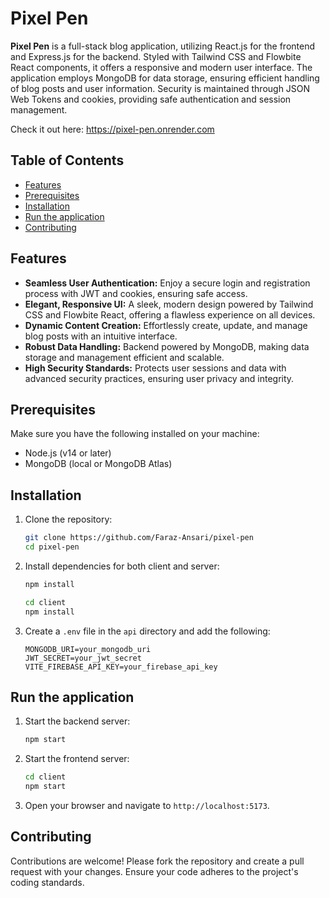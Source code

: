 # Pixel Pen

**Pixel Pen** is a full-stack blog application, utilizing React.js for the frontend and Express.js for the backend. Styled with Tailwind CSS and Flowbite React components, it offers a responsive and modern user interface. The application employs MongoDB for data storage, ensuring efficient handling of blog posts and user information. Security is maintained through JSON Web Tokens and cookies, providing safe authentication and session management.

Check it out here: https://pixel-pen.onrender.com

## Table of Contents

-   [Features](#features)
-   [Prerequisites](#prerequisites)
-   [Installation](#installation)
-   [Run the application](#run-the-application)
-   [Contributing](#contributing)

## Features

-   **Seamless User Authentication:** Enjoy a secure login and registration process with JWT and cookies, ensuring safe access.
-   **Elegant, Responsive UI:** A sleek, modern design powered by Tailwind CSS and Flowbite React, offering a flawless experience on all devices.
-   **Dynamic Content Creation:** Effortlessly create, update, and manage blog posts with an intuitive interface.
-   **Robust Data Handling:** Backend powered by MongoDB, making data storage and management efficient and scalable.
-   **High Security Standards:** Protects user sessions and data with advanced security practices, ensuring user privacy and integrity.

## Prerequisites

Make sure you have the following installed on your machine:

-   Node.js (v14 or later)
-   MongoDB (local or MongoDB Atlas)

## Installation

1. Clone the repository:

    ```bash
    git clone https://github.com/Faraz-Ansari/pixel-pen
    cd pixel-pen
    ```

2. Install dependencies for both client and server:

    ```bash
    npm install

    cd client
    npm install
    ```

3. Create a `.env` file in the `api` directory and add the following:

    ```
    MONGODB_URI=your_mongodb_uri
    JWT_SECRET=your_jwt_secret
    VITE_FIREBASE_API_KEY=your_firebase_api_key
    ```

## Run the application

1. Start the backend server:

    ```bash
    npm start
    ```

2. Start the frontend server:

    ```bash
    cd client
    npm start
    ```

3. Open your browser and navigate to `http://localhost:5173`.

## Contributing

Contributions are welcome! Please fork the repository and create a pull request with your changes. Ensure your code adheres to the project's coding standards.
